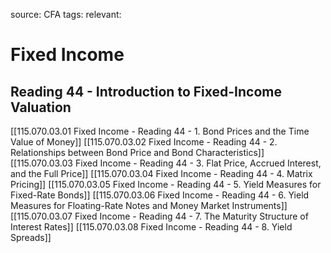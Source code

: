 source: CFA
tags: 
relevant: 

# Fixed Income

## Reading 44 - Introduction to Fixed-Income Valuation

[[115.070.03.01 Fixed Income - Reading 44 - 1. Bond Prices and the Time Value of Money]]
[[115.070.03.02 Fixed Income - Reading 44 - 2. Relationships between Bond Price and Bond Characteristics]]
[[115.070.03.03 Fixed Income - Reading 44 - 3. Flat Price, Accrued Interest, and the Full Price]]
[[115.070.03.04 Fixed Income - Reading 44 - 4. Matrix Pricing]]
[[115.070.03.05 Fixed Income - Reading 44 - 5. Yield Measures for Fixed-Rate Bonds]]
[[115.070.03.06 Fixed Income - Reading 44 - 6. Yield Measures for Floating-Rate Notes and Money Market Instruments]]
[[115.070.03.07 Fixed Income - Reading 44 - 7. The Maturity Structure of Interest Rates]]
[[115.070.03.08 Fixed Income - Reading 44 - 8. Yield Spreads]]